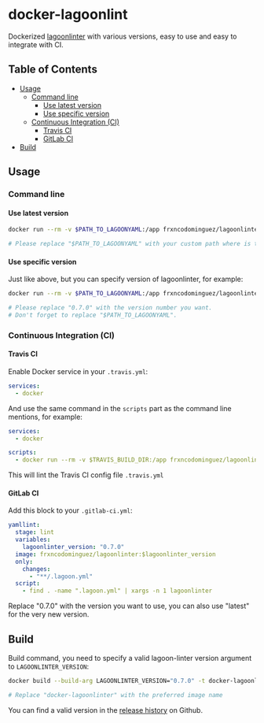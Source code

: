 # docker-lagoonlint

Dockerized [lagoonlinter](https://github.com/uselagoon/lagoon-linter) with various versions, easy to use and easy to integrate with CI.

## Table of Contents

- [Usage](#usage)
  - [Command line](#command-line)
    - [Use latest version](#use-latest-version)
    - [Use specific version](#use-specific-version)
  - [Continuous Integration (CI)](#continuous-integration-ci)
    - [Travis CI](#travis-ci)
    - [GitLab CI](#gitlab-ci)
- [Build](#build)

## Usage

### Command line

#### Use latest version

```sh
docker run --rm -v $PATH_TO_LAGOONYAML:/app frxncodominguez/lagoonlinter lagoonlinter

# Please replace "$PATH_TO_LAGOONYAML" with your custom path where is the lagoon.yml file.
```

#### Use specific version

Just like above, but you can specify version of lagoonlinter, for example:

```sh
docker run --rm -v $PATH_TO_LAGOONYAML:/app frxncodominguez/lagoonlinter:0.7.0 lagoonlinter

# Please replace "0.7.0" with the version number you want.
# Don't forget to replace "$PATH_TO_LAGOONYAML".
```

### Continuous Integration (CI)

#### Travis CI

Enable Docker service in your `.travis.yml`:

```yaml
services:
  - docker
```

And use the same command in the `scripts` part as the command line mentions, for example:

```yaml
services:
  - docker

scripts:
  - docker run --rm -v $TRAVIS_BUILD_DIR:/app frxncodominguez/lagoonlinter:0.7.0 lagoonlinter
```

This will lint the Travis CI config file `.travis.yml`

#### GitLab CI

Add this block to your `.gitlab-ci.yml`:

```yaml
yamllint:
  stage: lint
  variables:
    lagoonlinter_version: "0.7.0"
  image: frxncodominguez/lagoonlinter:$lagoonlinter_version
  only:
    changes:
      - "**/.lagoon.yml"
  script:
    - find . -name ".lagoon.yml" | xargs -n 1 lagoonlinter
```

Replace "0.7.0" with the version you want to use, you can also use "latest" for the very new version.

## Build

Build command, you need to specify a valid lagoon-linter version argument to `LAGOONLINTER_VERSION`:

```sh
docker build --build-arg LAGOONLINTER_VERSION="0.7.0" -t docker-lagoonlinter .

# Replace "docker-lagoonlinter" with the preferred image name
```

You can find a valid version in the [release history](https://github.com/uselagoon/lagoon-linter/releases) on Github.